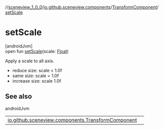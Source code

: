 //[sceneview_1_0_0](../../../index.md)/[io.github.sceneview.components](../index.md)/[TransformComponent](index.md)/[setScale](set-scale.md)

# setScale

[androidJvm]\
open fun [setScale](set-scale.md)(scale: [Float](https://kotlinlang.org/api/latest/jvm/stdlib/kotlin/-float/index.html))

Apply a scale to all axis.

- 
   reduce size: scale < 1.0f
- 
   same size: scale = 1.0f
- 
   increase size: scale 1.0f

## See also

androidJvm

| | |
|---|---|
| [io.github.sceneview.components.TransformComponent](set-scale.md) |  |
